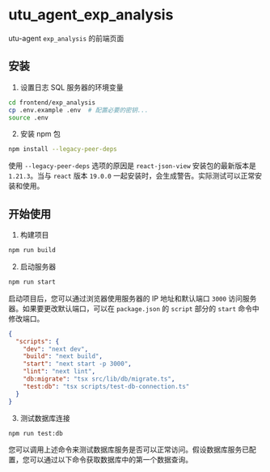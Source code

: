 # utu_agent_exp_analysis

utu-agent `exp_analysis` 的前端页面

## 安装

1. 设置日志 SQL 服务器的环境变量
```bash
cd frontend/exp_analysis
cp .env.example .env  # 配置必要的密钥...
source .env
```

2. 安装 npm 包
```bash
npm install --legacy-peer-deps
```

使用 `--legacy-peer-deps` 选项的原因是 `react-json-view` 安装包的最新版本是 `1.21.3`。当与 `react` 版本 `19.0.0` 一起安装时，会生成警告。实际测试可以正常安装和使用。

## 开始使用

1. 构建项目
```bash
npm run build
```

2. 启动服务器
```bash
npm run start
```

启动项目后，您可以通过浏览器使用服务器的 IP 地址和默认端口 `3000` 访问服务器。如果要更改默认端口，可以在 `package.json` 的 `script` 部分的 `start` 命令中修改端口。
```json
{
  "scripts": {
    "dev": "next dev",
    "build": "next build",
    "start": "next start -p 3000",
    "lint": "next lint",
    "db:migrate": "tsx src/lib/db/migrate.ts",
    "test:db": "tsx scripts/test-db-connection.ts"
  }
}
```

3. 测试数据库连接
```bash
npm run test:db
```
您可以调用上述命令来测试数据库服务是否可以正常访问。假设数据库服务已配置，您可以通过以下命令获取数据库中的第一个数据查询。
